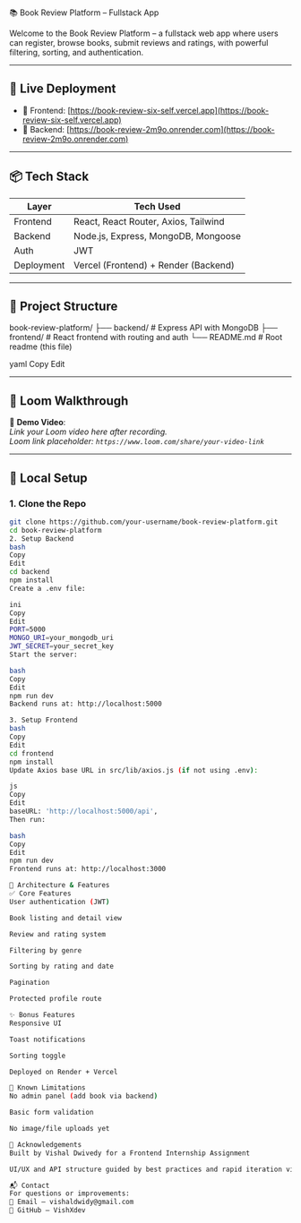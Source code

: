 📚 Book Review Platform – Fullstack App

Welcome to the Book Review Platform – a fullstack web app where users can register, browse books, submit reviews and ratings, with powerful filtering, sorting, and authentication.

---

## 🚀 Live Deployment

- 🔗 Frontend: [https://book-review-six-self.vercel.app](https://book-review-six-self.vercel.app)
- 🔗 Backend: [https://book-review-2m9o.onrender.com](https://book-review-2m9o.onrender.com)

---

## 📦 Tech Stack

| Layer      | Tech Used                            |
| ---------- | ------------------------------------ |
| Frontend   | React, React Router, Axios, Tailwind |
| Backend    | Node.js, Express, MongoDB, Mongoose  |
| Auth       | JWT                                  |
| Deployment | Vercel (Frontend) + Render (Backend) |

---

## 📁 Project Structure

book-review-platform/
├── backend/ # Express API with MongoDB
├── frontend/ # React frontend with routing and auth
└── README.md # Root readme (this file)

yaml
Copy
Edit

---

## 🧪 Loom Walkthrough

🎥 **Demo Video**:  
_Link your Loom video here after recording._  
_Loom link placeholder: `https://www.loom.com/share/your-video-link`_

---

## 🔧 Local Setup

### 1. Clone the Repo

```bash
git clone https://github.com/your-username/book-review-platform.git
cd book-review-platform
2. Setup Backend
bash
Copy
Edit
cd backend
npm install
Create a .env file:

ini
Copy
Edit
PORT=5000
MONGO_URI=your_mongodb_uri
JWT_SECRET=your_secret_key
Start the server:

bash
Copy
Edit
npm run dev
Backend runs at: http://localhost:5000

3. Setup Frontend
bash
Copy
Edit
cd frontend
npm install
Update Axios base URL in src/lib/axios.js (if not using .env):

js
Copy
Edit
baseURL: 'http://localhost:5000/api',
Then run:

bash
Copy
Edit
npm run dev
Frontend runs at: http://localhost:3000

🧠 Architecture & Features
✅ Core Features
User authentication (JWT)

Book listing and detail view

Review and rating system

Filtering by genre

Sorting by rating and date

Pagination

Protected profile route

✨ Bonus Features
Responsive UI

Toast notifications

Sorting toggle

Deployed on Render + Vercel

🧼 Known Limitations
No admin panel (add book via backend)

Basic form validation

No image/file uploads yet

🙌 Acknowledgements
Built by Vishal Dwivedy for a Frontend Internship Assignment

UI/UX and API structure guided by best practices and rapid iteration via ChatGPT

📬 Contact
For questions or improvements:
📧 Email – vishaldwidy@gmail.com
🐙 GitHub – VishXdev
```
